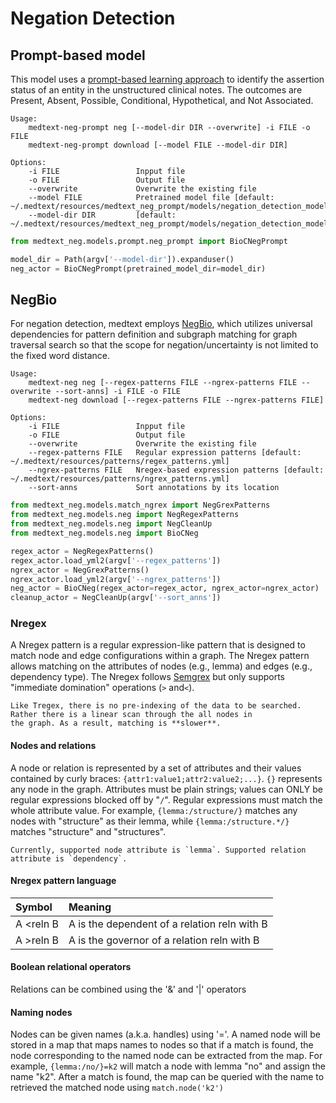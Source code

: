 # Negation Detection

## Prompt-based model

This model uses a [prompt-based learning approach](https://www.ncbi.nlm.nih.gov/pmc/articles/PMC9378721/) to identify the assertion 
status of an entity in the unstructured clinical notes.
The outcomes are Present, Absent, Possible, Conditional, Hypothetical, and 
Not Associated.

```shell
Usage:
    medtext-neg-prompt neg [--model-dir DIR --overwrite] -i FILE -o FILE
    medtext-neg-prompt download [--model FILE --model-dir DIR]

Options:
    -i FILE                 Inpput file
    -o FILE                 Output file
    --overwrite             Overwrite the existing file
    --model FILE            Pretrained model file [default: ~/.medtext/resources/medtext_neg_prompt/models/negation_detection_model_checkpoint.zip]
    --model-dir DIR         [default: ~/.medtext/resources/medtext_neg_prompt/models/negation_detection_model_checkpoint]
```

```python
from medtext_neg.models.prompt.neg_prompt import BioCNegPrompt

model_dir = Path(argv['--model-dir']).expanduser()
neg_actor = BioCNegPrompt(pretrained_model_dir=model_dir)
```

## NegBio

For negation detection, medtext employs
[NegBio](https://github.com/bionlplab/negbio2), which utilizes universal
dependencies for pattern definition and subgraph matching for graph traversal
search so that the scope for negation/uncertainty is not limited to the fixed
word distance.

```shell
Usage:
    medtext-neg neg [--regex-patterns FILE --ngrex-patterns FILE --overwrite --sort-anns] -i FILE -o FILE
    medtext-neg download [--regex-patterns FILE --ngrex-patterns FILE]

Options:
    -i FILE                 Inpput file
    -o FILE                 Output file
    --overwrite             Overwrite the existing file
    --regex-patterns FILE   Regular expression patterns [default: ~/.medtext/resources/patterns/regex_patterns.yml]
    --ngrex-patterns FILE   Nregex-based expression patterns [default: ~/.medtext/resources/patterns/ngrex_patterns.yml]
    --sort-anns             Sort annotations by its location
```

```python
from medtext_neg.models.match_ngrex import NegGrexPatterns
from medtext_neg.models.neg import NegRegexPatterns
from medtext_neg.models.neg import NegCleanUp
from medtext_neg.models.neg import BioCNeg

regex_actor = NegRegexPatterns()
regex_actor.load_yml2(argv['--regex_patterns'])
ngrex_actor = NegGrexPatterns()
ngrex_actor.load_yml2(argv['--ngrex_patterns'])
neg_actor = BioCNeg(regex_actor=regex_actor, ngrex_actor=ngrex_actor)
cleanup_actor = NegCleanUp(argv['--sort_anns'])
```

### Nregex

A Nregex pattern is a regular expression-like pattern that is designed to match node and edge configurations within a
graph. The Nregex pattern allows matching on the attributes of nodes (e.g., lemma) and edges (e.g., dependency type). 
The Nregex follows [Semgrex](https://nlp.stanford.edu/software/tregex.shtml) but only supports "immediate domination"
operations (`>` and`<`).

```{warning}
Like Tregex, there is no pre-indexing of the data to be searched. 
Rather there is a linear scan through the all nodes in
the graph. As a result, matching is **slower**.
```

#### Nodes and relations

A node or relation is represented by a set of attributes and their values contained by curly braces:
`{attr1:value1;attr2:value2;...}`. `{}` represents any node in the graph. Attributes must be plain strings;
values can ONLY be regular expressions blocked off by "`/`". Regular expressions must match the whole attribute
value. For example, `{lemma:/structure/}` matches any nodes with "structure" as their lemma, while
`{lemma:/structure.*/}` matches "structure" and "structures".

```{warning}
Currently, supported node attribute is `lemma`. Supported relation attribute is `dependency`.
```

#### Nregex pattern language

| Symbol          | Meaning                                      |
|:----------------|:---------------------------------------------|
| A <reln B       | A is the dependent of a relation reln with B |
| A >reln B       | A is the governor of a relation reln with B  |

#### Boolean relational operators

Relations can be combined using the '&' and '|' operators

#### Naming nodes

Nodes can be given names (a.k.a. handles) using '='. A named node will be stored in a map that maps names to nodes so
that if a match is found, the node corresponding to the named node can be extracted from the map. For example,
`{lemma:/no/}=k2` will match a node with lemma "no" and assign the name "k2". After a match is found, the map can be
queried with the name to retrieved the matched node using `match.node('k2')`
